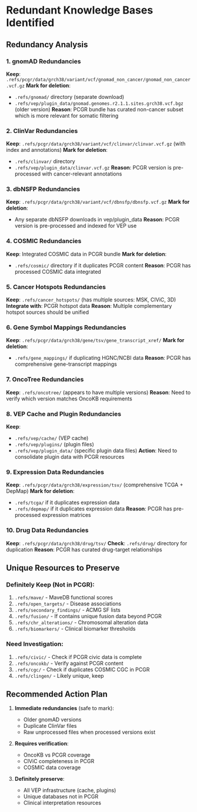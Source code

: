 # Redundant Knowledge Bases Identified

## Redundancy Analysis

### 1. gnomAD Redundancies
**Keep**: `.refs/pcgr/data/grch38/variant/vcf/gnomad_non_cancer/gnomad_non_cancer.vcf.gz`
**Mark for deletion**:
- `.refs/gnomad/` directory (separate download)
- `.refs/vep/plugin_data/gnomad.genomes.r2.1.1.sites.grch38.vcf.bgz` (older version)
**Reason**: PCGR bundle has curated non-cancer subset which is more relevant for somatic filtering

### 2. ClinVar Redundancies
**Keep**: `.refs/pcgr/data/grch38/variant/vcf/clinvar/clinvar.vcf.gz` (with index and annotations)
**Mark for deletion**:
- `.refs/clinvar/` directory
- `.refs/vep/plugin_data/clinvar.vcf.gz`
**Reason**: PCGR version is pre-processed with cancer-relevant annotations

### 3. dbNSFP Redundancies
**Keep**: `.refs/pcgr/data/grch38/variant/vcf/dbnsfp/dbnsfp.vcf.gz`
**Mark for deletion**:
- Any separate dbNSFP downloads in vep/plugin_data
**Reason**: PCGR version is pre-processed and indexed for VEP use

### 4. COSMIC Redundancies
**Keep**: Integrated COSMIC data in PCGR bundle
**Mark for deletion**:
- `.refs/cosmic/` directory if it duplicates PCGR content
**Reason**: PCGR has processed COSMIC data integrated

### 5. Cancer Hotspots Redundancies
**Keep**: `.refs/cancer_hotspots/` (has multiple sources: MSK, CIViC, 3D)
**Integrate with**: PCGR hotspot data
**Reason**: Multiple complementary hotspot sources should be unified

### 6. Gene Symbol Mappings Redundancies
**Keep**: `.refs/pcgr/data/grch38/gene/tsv/gene_transcript_xref/`
**Mark for deletion**:
- `.refs/gene_mappings/` if duplicating HGNC/NCBI data
**Reason**: PCGR has comprehensive gene-transcript mappings

### 7. OncoTree Redundancies  
**Keep**: `.refs/oncotree/` (appears to have multiple versions)
**Reason**: Need to verify which version matches OncoKB requirements

### 8. VEP Cache and Plugin Redundancies
**Keep**: 
- `.refs/vep/cache/` (VEP cache)
- `.refs/vep/plugins/` (plugin files)
- `.refs/vep/plugin_data/` (specific plugin data files)
**Action**: Need to consolidate plugin data with PCGR resources

### 9. Expression Data Redundancies
**Keep**: `.refs/pcgr/data/grch38/expression/tsv/` (comprehensive TCGA + DepMap)
**Mark for deletion**:
- `.refs/tcga/` if it duplicates expression data
- `.refs/depmap/` if it duplicates expression data
**Reason**: PCGR has pre-processed expression matrices

### 10. Drug Data Redundancies
**Keep**: `.refs/pcgr/data/grch38/drug/tsv/`
**Check**: `.refs/drug/` directory for duplication
**Reason**: PCGR has curated drug-target relationships

## Unique Resources to Preserve

### Definitely Keep (Not in PCGR):
1. `.refs/mave/` - MaveDB functional scores
2. `.refs/open_targets/` - Disease associations
3. `.refs/secondary_findings/` - ACMG SF lists
4. `.refs/fusion/` - If contains unique fusion data beyond PCGR
5. `.refs/chr_alterations/` - Chromosomal alteration data
6. `.refs/biomarkers/` - Clinical biomarker thresholds

### Need Investigation:
1. `.refs/civic/` - Check if PCGR civic data is complete
2. `.refs/oncokb/` - Verify against PCGR content
3. `.refs/cgc/` - Check if duplicates COSMIC CGC in PCGR
4. `.refs/clingen/` - Likely unique, keep

## Recommended Action Plan

1. **Immediate redundancies** (safe to mark):
   - Older gnomAD versions
   - Duplicate ClinVar files
   - Raw unprocessed files when processed versions exist

2. **Requires verification**:
   - OncoKB vs PCGR coverage
   - CIViC completeness in PCGR
   - COSMIC data coverage

3. **Definitely preserve**:
   - All VEP infrastructure (cache, plugins)
   - Unique databases not in PCGR
   - Clinical interpretation resources